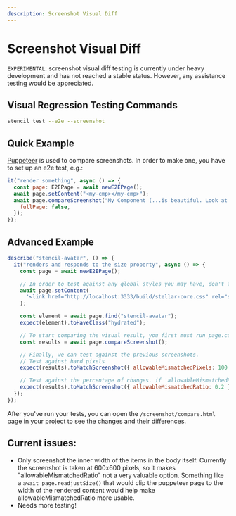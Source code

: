 ```yaml
---
description: Screenshot Visual Diff
---
```


# Screenshot Visual Diff

`EXPERIMENTAL`: screenshot visual diff testing is currently under heavy development and has not reached a stable status. However, any assistance testing would be appreciated.

## Visual Regression Testing Commands

```bash
stencil test --e2e --screenshot
```

## Quick Example

[Puppeteer](https://github.com/GoogleChrome/puppeteer) is used to compare screenshots. In order to make one, you have to set up an e2e test, e.g.:

```javascript
it("render something", async () => {
  const page: E2EPage = await newE2EPage();
  await page.setContent("<my-cmp></my-cmp>");
  await page.compareScreenshot("My Component (...is beautiful. Look at it!)", {
    fullPage: false,
  });
});
```

## Advanced Example

```javascript
describe("stencil-avatar", () => {
  it("renders and responds to the size property", async () => {
    const page = await newE2EPage();

    // In order to test against any global styles you may have, don't forget to set the link to the global css. You don't have to do this if your stencil.config.ts file doesn't build a global css file with globalStyle.
    await page.setContent(
      '<link href="http://localhost:3333/build/stellar-core.css" rel="stylesheet" /><stencil-avatar size="small"></stencil-avatar>'
    );

    const element = await page.find("stencil-avatar");
    expect(element).toHaveClass("hydrated");

    // To start comparing the visual result, you first must run page.compareScreenshot; This will capture a screenshot, and save the file to "/screenshot/images". You'll be able to check that into your repo to provide those results to your team. You can only have one of these commands per test.
    const results = await page.compareScreenshot();

    // Finally, we can test against the previous screenshots.
    // Test against hard pixels
    expect(results).toMatchScreenshot({ allowableMismatchedPixels: 100 });

    // Test against the percentage of changes. if 'allowableMismatchedRatio' is above 20% changed,
    expect(results).toMatchScreenshot({ allowableMismatchedRatio: 0.2 });
  });
});
```

After you've run your tests, you can open the `/screenshot/compare.html` page in your project to see the changes and their differences.

## Current issues:

- Only screenshot the inner width of the items in the body itself. Currently the screenshot is taken at 600x600 pixels, so it makes "allowableMismatchedRatio" not a very valuable option. Something like a `await page.readjustSize()` that would clip the puppeteer page to the width of the rendered content would help make allowableMismatchedRatio more usable.
- Needs more testing!
